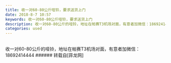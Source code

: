 ```yaml
---
title: 收一对60-80公斤哑铃，要求送货上门
date: 2018-8-7 10:57
keywords: 收一对60-80公斤哑铃，要求送货上门
description: 收一对60-80公斤的哑铃，地址在帕赛T3机场对面，有意者加微信：18692414444
categories: used
---
```

<td class="t_f" id="postmessage_1604915">

<br/>
收一对60-80公斤的哑铃，地址在帕赛T3机场对面，有意者加微信：18692414444</td>
###### 转载自[菲龙网]